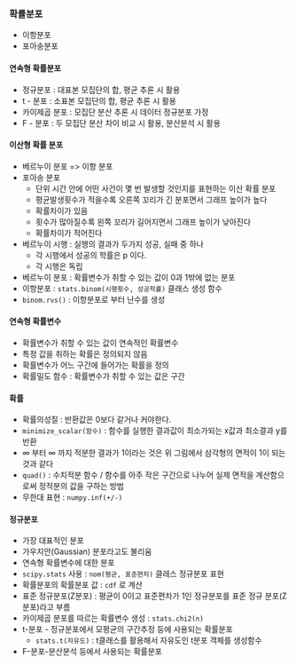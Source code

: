 ### 확률분포
- 이항분포
- 포아송분포
#### 연속형 확률분포
- 정규분포 : 대표본 모집단의 합, 평균 추론 시 활용
- t - 분포 : 소표본 모집단의 합, 평균 추론 시 활용
- 카이제곱 분포 : 모집단 분산 추론 시 데이터 정규분포 가정
- F - 분포 : 두 모집단 분산 차이 비교 시 활용, 분산분석 시 활용

#### 이산형 확률 분포
- 베르누이 분포 => 이항 분포
- 포아송 분포
  - 단위 시간 안에 어떤 사건이 몇 번 발생할 것인지를 표현하는 이산 확률 분포
  - 평균발생횟수가 적을수록 오른쪽 꼬리가 긴 분포면서 그래프 높이가 높다
  - 확률차이가 있음
  - 횟수가 많아질수록 왼쪽 꼬리가 길어지면서 그래프 높이가 낮아진다
  - 확률차이가 적어진다
- 베르누이 시행 : 실행의 결과가 두가지 성공, 실패 중 하나
  - 각 시행에서 성공의 학률은 p 이다.
  - 각 시행은 독립
- 베르누이 분포 : 확률변수가 취할 수 있는 값이 0과 1밖에 없는 분포
- 이항분포 : `stats.binom(시행횟수, 성공학률)` 클래스 생성 함수
- `binom.rvs()` : 이항분포로 부터 난수를 생성

#### 연속형 확률변수
- 확률변수가 취할 수 있는 값이 연속적인 확률변수
- 특정 값을 취하는 확률은 정의되지 않음
- 확률변수가 어느 구간에 들어가는 확률을 정의
- 확률밀도 함수 : 확률변수가 취할 수 있는 값은 구간

#### 확률
- 확률의성질 : 반환값은 0보다 같거나 커야한다.
- `minimize_scalar(함수)` : 함수를 실행한 결과값이 최소가되는 x값과 최소결과 y를 반환
- ∞ 부터 ∞ 까지 적분한 결과가 1이라는 것은 위 그림에서 삼각형의 면적이 1이 되는 것과 같다
- `quad()` : 수치적분 함수 / 함수를 아주 작은 구간으로 나누어 실제 면적을 계산함으로써 정적분의 값을 구하는 방법
- 무한대 표현 : `numpy.inf(+/-)`

#### 정규분포
- 가장 대표적인 분포
- 가우지안(Gaussian) 분포라고도 불리움
- 연속형 확률변수에 대한 분포
- `scipy.stats` 사용 : `nom(평균, 표준편차)` 클래스 정규분포 표현
- 확률분포의 확률분포 값 : `cdf` 로 계산
- 표준 정규분포(Z분포) : 평균이 0이고 표준편차가 1인 정규분포를 표준 정규 분포(Z분포)라고 부름
- 카이제곱 분포를 따르는 확률변수 생성 : `stats.chi2(n)`
- t-분포 - 정규분포에서 모평균의 구간추정 등에 사용되는 확률분포
  - `stats.t(자유도)` : t클래스를 활용해서 자유도인 t분포 객체를 생성함수
- F-분포-분산분석 등에서 사용되는 확률분포  
    